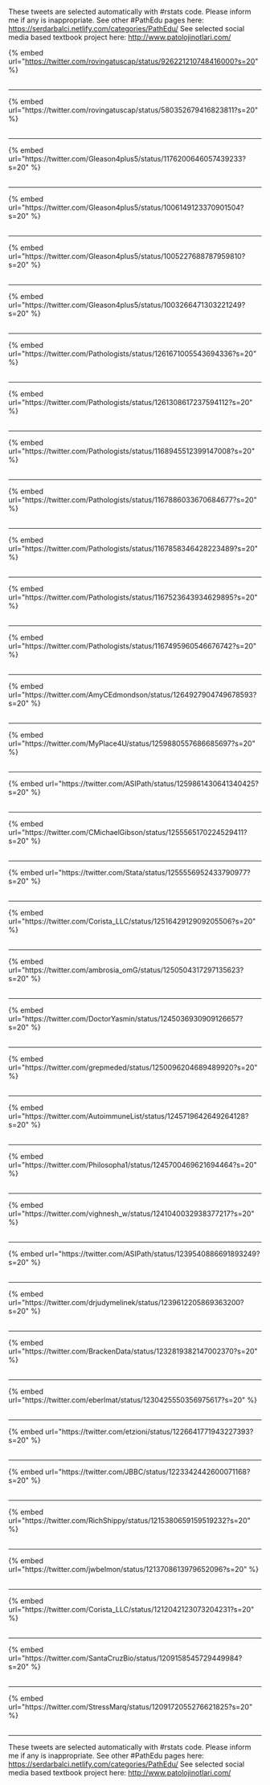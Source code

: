 

These tweets are selected automatically with #rstats code. Please inform me if any is inappropriate.
See other #PathEdu pages here: https://serdarbalci.netlify.com/categories/PathEdu/ 
See selected social media based textbook project here: http://www.patolojinotlari.com/

{% embed url="https://twitter.com/rovingatuscap/status/926221210748416000?s=20" %}<br>
<br>
<hr>
{% embed url="https://twitter.com/rovingatuscap/status/580352679416823811?s=20" %}<br>
<br>
<hr>
{% embed url="https://twitter.com/Gleason4plus5/status/1176200646057439233?s=20" %}<br>
<br>
<hr>
{% embed url="https://twitter.com/Gleason4plus5/status/1006149123370901504?s=20" %}<br>
<br>
<hr>
{% embed url="https://twitter.com/Gleason4plus5/status/1005227688787959810?s=20" %}<br>
<br>
<hr>
{% embed url="https://twitter.com/Gleason4plus5/status/1003266471303221249?s=20" %}<br>
<br>
<hr>
{% embed url="https://twitter.com/Pathologists/status/1261671005543694336?s=20" %}<br>
<br>
<hr>
{% embed url="https://twitter.com/Pathologists/status/1261308617237594112?s=20" %}<br>
<br>
<hr>
{% embed url="https://twitter.com/Pathologists/status/1168945512399147008?s=20" %}<br>
<br>
<hr>
{% embed url="https://twitter.com/Pathologists/status/1167886033670684677?s=20" %}<br>
<br>
<hr>
{% embed url="https://twitter.com/Pathologists/status/1167858346428223489?s=20" %}<br>
<br>
<hr>
{% embed url="https://twitter.com/Pathologists/status/1167523643934629895?s=20" %}<br>
<br>
<hr>
{% embed url="https://twitter.com/Pathologists/status/1167495960546676742?s=20" %}<br>
<br>
<hr>
{% embed url="https://twitter.com/AmyCEdmondson/status/1264927904749678593?s=20" %}<br>
<br>
<hr>
{% embed url="https://twitter.com/MyPlace4U/status/1259880557686685697?s=20" %}<br>
<br>
<hr>
{% embed url="https://twitter.com/ASIPath/status/1259861430641340425?s=20" %}<br>
<br>
<hr>
{% embed url="https://twitter.com/CMichaelGibson/status/1255565170224529411?s=20" %}<br>
<br>
<hr>
{% embed url="https://twitter.com/Stata/status/1255556952433790977?s=20" %}<br>
<br>
<hr>
{% embed url="https://twitter.com/Corista_LLC/status/1251642912909205506?s=20" %}<br>
<br>
<hr>
{% embed url="https://twitter.com/ambrosia_omG/status/1250504317297135623?s=20" %}<br>
<br>
<hr>
{% embed url="https://twitter.com/DoctorYasmin/status/1245036930909126657?s=20" %}<br>
<br>
<hr>
{% embed url="https://twitter.com/grepmeded/status/1250096204689489920?s=20" %}<br>
<br>
<hr>
{% embed url="https://twitter.com/AutoimmuneList/status/1245719642649264128?s=20" %}<br>
<br>
<hr>
{% embed url="https://twitter.com/Philosopha1/status/1245700469621694464?s=20" %}<br>
<br>
<hr>
{% embed url="https://twitter.com/vighnesh_w/status/1241040032938377217?s=20" %}<br>
<br>
<hr>
{% embed url="https://twitter.com/ASIPath/status/1239540886691893249?s=20" %}<br>
<br>
<hr>
{% embed url="https://twitter.com/drjudymelinek/status/1239612205869363200?s=20" %}<br>
<br>
<hr>
{% embed url="https://twitter.com/BrackenData/status/1232819382147002370?s=20" %}<br>
<br>
<hr>
{% embed url="https://twitter.com/eberlmat/status/1230425550356975617?s=20" %}<br>
<br>
<hr>
{% embed url="https://twitter.com/etzioni/status/1226641771943227393?s=20" %}<br>
<br>
<hr>
{% embed url="https://twitter.com/JBBC/status/1223342442600071168?s=20" %}<br>
<br>
<hr>
{% embed url="https://twitter.com/RichShippy/status/1215380659159519232?s=20" %}<br>
<br>
<hr>
{% embed url="https://twitter.com/jwbelmon/status/1213708613979652096?s=20" %}<br>
<br>
<hr>
{% embed url="https://twitter.com/Corista_LLC/status/1212042123073204231?s=20" %}<br>
<br>
<hr>
{% embed url="https://twitter.com/SantaCruzBio/status/1209158545729449984?s=20" %}<br>
<br>
<hr>
{% embed url="https://twitter.com/StressMarq/status/1209172055276621825?s=20" %}<br>
<br>
<hr>


These tweets are selected automatically with #rstats code. Please inform me if any is inappropriate.
See other #PathEdu pages here: https://serdarbalci.netlify.com/categories/PathEdu/ 
See selected social media based textbook project here: http://www.patolojinotlari.com/
